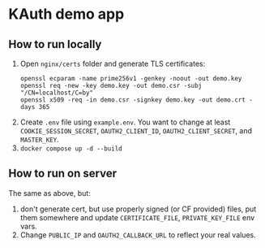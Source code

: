 # KAuth demo app

## How to run locally

1. Open `nginx/certs` folder and generate TLS certificates:
    ```
    openssl ecparam -name prime256v1 -genkey -noout -out demo.key
    openssl req -new -key demo.key -out demo.csr -subj "/CN=localhost/C=by"
    openssl x509 -req -in demo.csr -signkey demo.key -out demo.crt -days 365
    ```
1. Create `.env` file using `example.env`. You want to change at least `COOKIE_SESSION_SECRET`,
`OAUTH2_CLIENT_ID`, `OAUTH2_CLIENT_SECRET`, and `MASTER_KEY`.
1. `docker compose up -d --build`

## How to run on server

The same as above, but:
1. don't generate cert, but use properly signed (or CF provided) files, put them somewhere and update 
`CERTIFICATE_FILE`, `PRIVATE_KEY_FILE` env vars.
1. Change `PUBLIC_IP` and  `OAUTH2_CALLBACK_URL` to reflect your real values.
